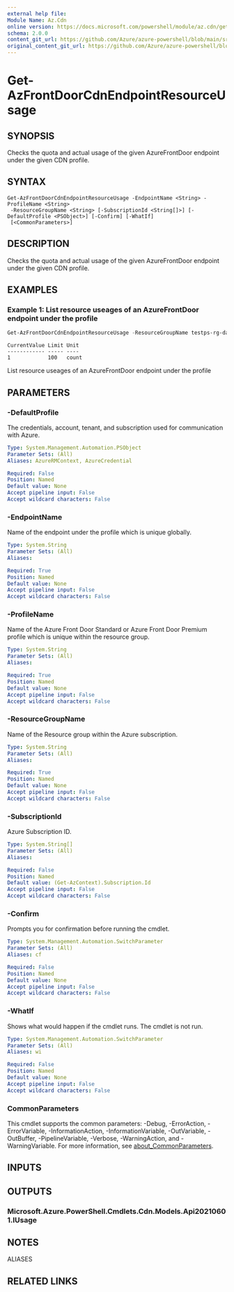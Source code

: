 ```yaml
---
external help file: 
Module Name: Az.Cdn
online version: https://docs.microsoft.com/powershell/module/az.cdn/get-azfrontdoorcdnendpointresourceusage
schema: 2.0.0
content_git_url: https://github.com/Azure/azure-powershell/blob/main/src/Cdn/help/Get-AzFrontDoorCdnEndpointResourceUsage.md
original_content_git_url: https://github.com/Azure/azure-powershell/blob/main/src/Cdn/help/Get-AzFrontDoorCdnEndpointResourceUsage.md
---
```


# Get-AzFrontDoorCdnEndpointResourceUsage

## SYNOPSIS
Checks the quota and actual usage of the given AzureFrontDoor endpoint under the given CDN profile.

## SYNTAX

```
Get-AzFrontDoorCdnEndpointResourceUsage -EndpointName <String> -ProfileName <String>
 -ResourceGroupName <String> [-SubscriptionId <String[]>] [-DefaultProfile <PSObject>] [-Confirm] [-WhatIf]
 [<CommonParameters>]
```

## DESCRIPTION
Checks the quota and actual usage of the given AzureFrontDoor endpoint under the given CDN profile.

## EXAMPLES

### Example 1: List resource useages of an AzureFrontDoor endpoint under the profile
```powershell
Get-AzFrontDoorCdnEndpointResourceUsage -ResourceGroupName testps-rg-da16jm -ProfileName fdp-v542q6 -EndpointName end001
```

```output
CurrentValue Limit Unit
------------ ----- ----
1            100   count
```

List resource useages of an AzureFrontDoor endpoint under the profile

## PARAMETERS

### -DefaultProfile
The credentials, account, tenant, and subscription used for communication with Azure.

```yaml
Type: System.Management.Automation.PSObject
Parameter Sets: (All)
Aliases: AzureRMContext, AzureCredential

Required: False
Position: Named
Default value: None
Accept pipeline input: False
Accept wildcard characters: False
```

### -EndpointName
Name of the endpoint under the profile which is unique globally.

```yaml
Type: System.String
Parameter Sets: (All)
Aliases:

Required: True
Position: Named
Default value: None
Accept pipeline input: False
Accept wildcard characters: False
```

### -ProfileName
Name of the Azure Front Door Standard or Azure Front Door Premium profile which is unique within the resource group.

```yaml
Type: System.String
Parameter Sets: (All)
Aliases:

Required: True
Position: Named
Default value: None
Accept pipeline input: False
Accept wildcard characters: False
```

### -ResourceGroupName
Name of the Resource group within the Azure subscription.

```yaml
Type: System.String
Parameter Sets: (All)
Aliases:

Required: True
Position: Named
Default value: None
Accept pipeline input: False
Accept wildcard characters: False
```

### -SubscriptionId
Azure Subscription ID.

```yaml
Type: System.String[]
Parameter Sets: (All)
Aliases:

Required: False
Position: Named
Default value: (Get-AzContext).Subscription.Id
Accept pipeline input: False
Accept wildcard characters: False
```

### -Confirm
Prompts you for confirmation before running the cmdlet.

```yaml
Type: System.Management.Automation.SwitchParameter
Parameter Sets: (All)
Aliases: cf

Required: False
Position: Named
Default value: None
Accept pipeline input: False
Accept wildcard characters: False
```

### -WhatIf
Shows what would happen if the cmdlet runs.
The cmdlet is not run.

```yaml
Type: System.Management.Automation.SwitchParameter
Parameter Sets: (All)
Aliases: wi

Required: False
Position: Named
Default value: None
Accept pipeline input: False
Accept wildcard characters: False
```

### CommonParameters
This cmdlet supports the common parameters: -Debug, -ErrorAction, -ErrorVariable, -InformationAction, -InformationVariable, -OutVariable, -OutBuffer, -PipelineVariable, -Verbose, -WarningAction, and -WarningVariable. For more information, see [about_CommonParameters](http://go.microsoft.com/fwlink/?LinkID=113216).

## INPUTS

## OUTPUTS

### Microsoft.Azure.PowerShell.Cmdlets.Cdn.Models.Api20210601.IUsage

## NOTES

ALIASES

## RELATED LINKS

